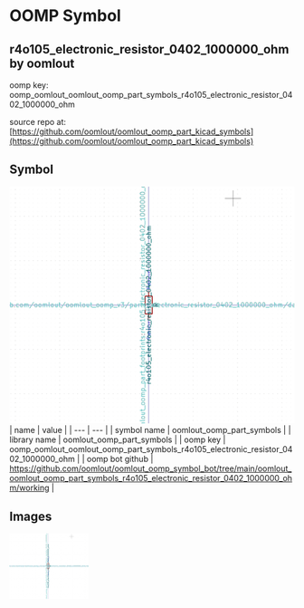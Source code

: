 # OOMP Symbol  
## r4o105_electronic_resistor_0402_1000000_ohm  by oomlout  
  
oomp key: oomp_oomlout_oomlout_oomp_part_symbols_r4o105_electronic_resistor_0402_1000000_ohm  
  
source repo at: [https://github.com/oomlout/oomlout_oomp_part_kicad_symbols](https://github.com/oomlout/oomlout_oomp_part_kicad_symbols)  
## Symbol  
  
[![working.png](working_600.png)](working.png)  
| name | value | 
| --- | --- | 
| symbol name | oomlout_oomp_part_symbols | 
| library name | oomlout_oomp_part_symbols | 
| oomp key | oomp_oomlout_oomlout_oomp_part_symbols_r4o105_electronic_resistor_0402_1000000_ohm | 
| oomp bot github | https://github.com/oomlout/oomlout_oomp_symbol_bot/tree/main/oomlout_oomlout_oomp_part_symbols_r4o105_electronic_resistor_0402_1000000_ohm/working | 
## Images  
  
[![working.png](working_140.png)](working.png)  
